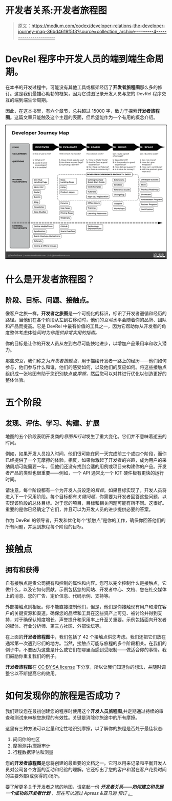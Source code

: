 # 开发者关系:开发者旅程图

> 原文：<https://medium.com/codex/developer-relations-the-developer-journey-map-36bd4619f5f3?source=collection_archive---------4----------------------->

# DevRel 程序中开发人员的端到端生命周期。

在本书的开发过程中，可能没有其他工具或框架经历了**开发者旅程图**那么多的修订。这是我们最雄心勃勃的框架，因为它试图记录开发人员与您的 DevRel 程序交互的端到端生命周期。

因此，在这本书里，有六个章节，总共超过 15000 字，致力于探索**开发者旅程图**。这篇文章只能触及这个主题的表面，但希望能作为一个有用的概念介绍。

![](img/5f5eb3754683c34ee3167bec412768d1.png)

# 什么是开发者旅程图？

## 阶段、目标、问题、接触点。

像客户之旅一样，**开发者之旅图**是一个可视化的标识，标识了开发者遵循和经历的路径。当他们在各个阶段从左到右移动时，他们的*互动*水平会随着你的品牌、团队和产品而提高。它是 DevRel 中最有价值的工具之一，因为它帮助你从开发者的角度整体考虑体验*同时为你提供非常实用的指南。*

你的目标是让你的开发人员从左到右尽可能快地进步，以增加产品采用率和收入潜力。

那些*交互*，我们称之为*开发者接触点*，用于描绘开发者一路上的经历——他们如何参与，他们参与什么和谁，他们的感受如何，以及他们的反应如何。将这些接触点组织成一张地图有助于您识别缺点或*摩擦*，然后您可以对其进行优化以创造更好的整体体验。

# 五个阶段

## 发现、评估、学习、构建、扩展

地图的五个阶段表明开发商的*意图和行动*发生了重大变化。它们并不意味着逝去的时间。

例如，如果开发人员投入时间，他们很可能在同一天完成前三个或四个阶段，而你已经提供了一个无摩擦的体验。相反，如果你激起了开发者的兴趣，成为用户的采纳周期可能需要一年，但他们还没有找到合适的用例或项目来构建你的产品。开发者产品的类型也很重要——例如，一个 API 通常比一个 IOT 硬件板有更快的运行时间。

请注意，每个阶段都有一个为开发人员设定的*目标*。如果目标实现了，开发人员将进入下一个采用阶段。每个目标都有*关键问题*，你需要为开发者回答这些问题，以实现该阶段的总体目标。对于您的项目，目标和相关问题可能有所不同。这很好。重要的是你已经确定了它们，并且可以为开发人员的进步提供必要的答案。

作为 DevRel 的领导者，开发和优化每个“接触点”是你的工作，确保你回答他们的所有问题，并达到旅程每个阶段的目标。

# 接触点

## 拥有和获得

自有接触点是贵公司拥有和控制的属性和内容。您可以完全控制什么是接触点，它做什么，以及它如何贡献。示例包括您的网站、开发者中心、文档、您在社交媒体上的消息、您的广告、定价信息、代码示例、支持等。

外部接触点则相反。你不能直接控制他们，但是，他们是你接触现有用户和潜在客户的关键资源和渠道。确保您的品牌和工具在这些资产上可见、被讨论并得到支持，对于确保认知度增长、声誉提升和采用率上升至关重要。示例包括面向开发者的媒体、行业分析师、第三方社区、外部论坛等。

在上面的**开发者旅程图**中，我们包括了 42 个接触点供您考虑。我们还把它们放在通常第一次遇到它们的地方。当然，接触点可能与旅程的多个阶段相关。在我们的例子中，不要因为这些是什么或它们在哪里而感到受限制——做适合你的事情。我们鼓励你重复我们的例子。

**开发者旅程图**在 [CC:BY:SA license](https://creativecommons.org/licenses/by-sa/4.0/) 下分享，所以让我们知道你的想法，并随时调整它以不断提高它的效用。

# 如何发现你的旅程是否成功？

我们建议您在最初创建您的程序时使用这个**开发人员旅程图**,并定期通过持续的审查和测试来审核您旅程的有效性。关键是消除你旅途中的所有摩擦。

这里有三种方法可以定量和定性地识别摩擦，以了解你的旅程是否处于最佳状态:

1.  问问你的社区
2.  摩擦测井/摩擦审计
3.  行程数据评估和测量

您的**开发者旅程图**是您将创建的最重要的文档之一。它可以用来记录和平衡开发人员对公司各个方面的互动和经验的理解。它还标出了您的客户和潜在客户花费时间的主要外部(或获得的)场所。

要了解更多关于开发者之旅的地图，请拿起一份 ***开发者关系——如何建立和发展一个成功的开发者计划*** *，现在可以通过 Apress &亚马逊* *预订* [*。*](https://www.devrelbook.com/)